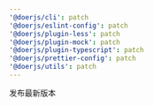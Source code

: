 ```yaml
---
'@doerjs/cli': patch
'@doerjs/eslint-config': patch
'@doerjs/plugin-less': patch
'@doerjs/plugin-mock': patch
'@doerjs/plugin-typescript': patch
'@doerjs/prettier-config': patch
'@doerjs/utils': patch
---
```


发布最新版本
